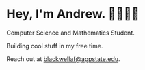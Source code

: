 # Hey, I'm Andrew.  🌊🏄🏻‍♂️
Computer Science and Mathematics Student.

Building cool stuff in my free time.

Reach out at blackwellaf@appstate.edu.
